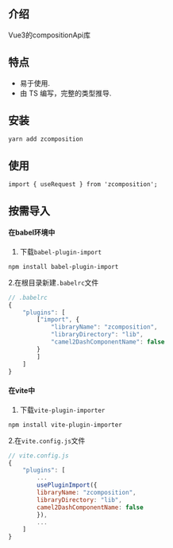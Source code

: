 ## 介绍

Vue3的compositionApi库



## 特点

- 易于使用.
- 由 TS 编写，完整的类型推导.

## 安装

```
yarn add zcomposition
```

## 使用

```
import { useRequest } from 'zcomposition';
```

## 按需导入

#### 在babel环境中

1. 下载`babel-plugin-import`
```
npm install babel-plugin-import
```
2.在根目录新建`.babelrc`文件
``` js
// .babelrc
{
    "plugins": [
        ["import", {
            "libraryName": "zcomposition",
            "libraryDirectory": "lib",
            "camel2DashComponentName": false
        }
        ]
    ]
}
```

#### 在vite中
1. 下载`vite-plugin-importer`
```
npm install vite-plugin-importer
```
2.在`vite.config.js`文件
``` js
// vite.config.js
{
    "plugins": [
        ...
        usePluginImport({
        libraryName: "zcomposition",
        libraryDirectory: "lib",
        camel2DashComponentName: false
        }),
        ...
    ]
}
```
